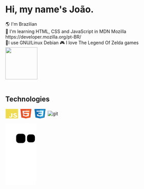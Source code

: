 <h1> Hi, my name's João.</h1>
🌎 I'm Brazilian<br>
📖 I'm learning HTML, CSS and JavaScript in MDN Mozilla https://developer.mozilla.org/pt-BR/<br> 
🐧I use GNU/Linux Debian
🎮 I love The Legend Of Zelda games

<img src="https://gifs.eco.br/wp-content/uploads/2022/08/gifs-de-link-0.gif" height="100" width="100">



<div style="display: inline_block"><br>
  <h2>Technologies</h2>
  <img align="center" alt="Js" height="30" width="40" src="https://raw.githubusercontent.com/devicons/devicon/master/icons/javascript/javascript-plain.svg">
  <img align="center" alt="HTML" height="30" width="40" src="https://raw.githubusercontent.com/devicons/devicon/master/icons/html5/html5-original.svg">
  <img align="center" alt="CSS" height="30" width="40" src="https://raw.githubusercontent.com/devicons/devicon/master/icons/css3/css3-original.svg">
  <img align="center" alt="git" height="40" width="40" src="https://git-scm.com/images/logos/downloads/Git-Icon-1788C.png">
</div>

  ![Snake animation](https://github.com/rafaballerini/rafaballerini/blob/output/github-contribution-grid-snake.svg)
